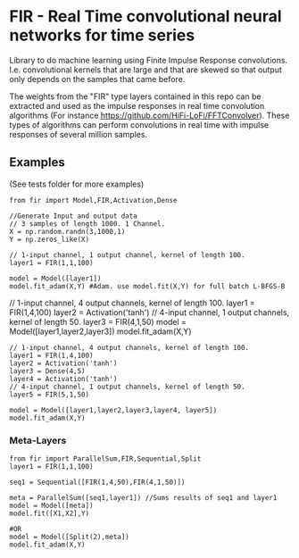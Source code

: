 
# FIR - Real Time convolutional neural networks for time series

Library to do machine learning using Finite Impulse Response convolutions.
I.e. convolutional kernels that are large and that are skewed so that output only depends on the samples that came before.

The weights from the "FIR" type layers contained in this repo can be extracted and used as the  impulse responses in real time convolution algorithms (For instance https://github.com/HiFi-LoFi/FFTConvolver). These types of algorithms can perform convolutions in real time with impulse responses of several million samples.


## Examples
(See tests folder for more examples)
    
    from fir import Model,FIR,Activation,Dense
    
    //Generate Input and output data
    // 3 samples of length 1000. 1 Channel.
    X = np.random.randn(3,1000,1)
    Y = np.zeros_like(X)
    
    // 1-input channel, 1 output channel, kernel of length 100.
    layer1 = FIR(1,1,100)
    
    model = Model([layer1])
    model.fit_adam(X,Y) #Adam. use model.fit(X,Y) for full batch L-BFGS-B

<!-->

     // 1-input channel, 4 output channels, kernel of length 100.
    layer1 = FIR(1,4,100)
    layer2 = Activation('tanh')
    // 4-input channel, 1 output channels, kernel of length 50.
    layer3 = FIR(4,1,50)
    
    model = Model([layer1,layer2,layer3])
    model.fit_adam(X,Y)
    
 <!-->   
    // 1-input channel, 4 output channels, kernel of length 100.
    layer1 = FIR(1,4,100)
    layer2 = Activation('tanh')
    layer3 = Dense(4,5)
    layer4 = Activation('tanh')
    // 4-input channel, 1 output channels, kernel of length 50.
    layer5 = FIR(5,1,50)
    
    model = Model([layer1,layer2,layer3,layer4, layer5])
    model.fit_adam(X,Y)
    
### Meta-Layers

    from fir import ParallelSum,FIR,Sequential,Split
    layer1 = FIR(1,1,100)
    
    seq1 = Sequential([FIR(1,4,50),FIR(4,1,50)])
    
    meta = ParallelSum([seq1,layer1]) //Sums results of seq1 and layer1
    model = Model([meta])
    model.fit([X1,X2],Y)
     
    #OR
    model = Model([Split(2),meta])
    model.fit_adam(X,Y)
    
